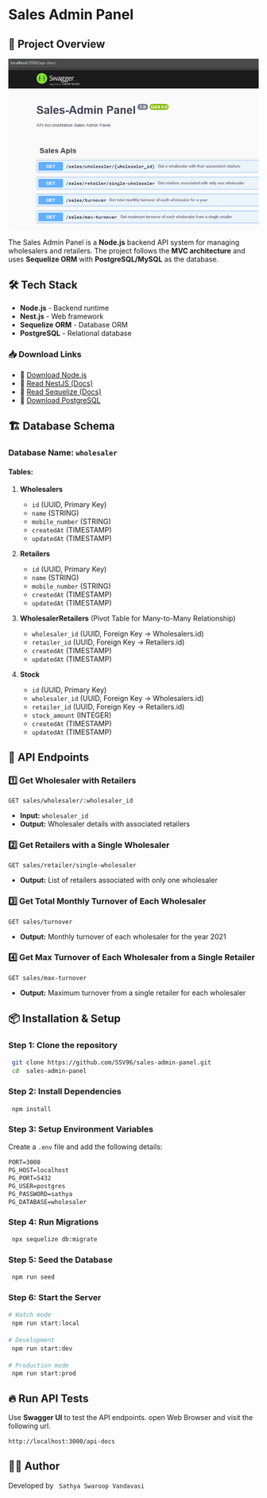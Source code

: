 # Sales Admin Panel

## 📌 Project Overview

![Sales Admin Panel](assets/cover.png)

The Sales Admin Panel is a **Node.js** backend API system for managing wholesalers and retailers. The project follows the **MVC architecture** and uses **Sequelize ORM** with **PostgreSQL/MySQL** as the database.

## 🛠️ Tech Stack

- **Node.js** - Backend runtime
- **Nest.js** - Web framework
- **Sequelize ORM** - Database ORM
- **PostgreSQL** - Relational database

### 📥 Download Links

- 🔗 [Download Node.js](https://nodejs.org/en/download/)
- 🔗 [Read NestJS (Docs)](https://nestjs.com/)
- 🔗 [Read Sequelize (Docs)](https://sequelize.org/)
- 🔗 [Download PostgreSQL](https://www.postgresql.org/download/)

## 🏗️ Database Schema

### **Database Name:** `wholesaler`

#### **Tables:**

1. **Wholesalers**

   - `id` (UUID, Primary Key)
   - `name` (STRING)
   - `mobile_number` (STRING)
   - `createdAt` (TIMESTAMP)
   - `updatedAt` (TIMESTAMP)

2. **Retailers**

   - `id` (UUID, Primary Key)
   - `name` (STRING)
   - `mobile_number` (STRING)
   - `createdAt` (TIMESTAMP)
   - `updatedAt` (TIMESTAMP)

3. **WholesalerRetailers** (Pivot Table for Many-to-Many Relationship)

   - `wholesaler_id` (UUID, Foreign Key -> Wholesalers.id)
   - `retailer_id` (UUID, Foreign Key -> Retailers.id)
   - `createdAt` (TIMESTAMP)
   - `updatedAt` (TIMESTAMP)

4. **Stock**
   - `id` (UUID, Primary Key)
   - `wholesaler_id` (UUID, Foreign Key -> Wholesalers.id)
   - `retailer_id` (UUID, Foreign Key -> Retailers.id)
   - `stock_amount` (INTEGER)
   - `createdAt` (TIMESTAMP)
   - `updatedAt` (TIMESTAMP)

## 🚀 API Endpoints

### 1️⃣ **Get Wholesaler with Retailers**

```http
GET sales/wholesaler/:wholesaler_id
```

- **Input:** `wholesaler_id`
- **Output:** Wholesaler details with associated retailers

### 2️⃣ **Get Retailers with a Single Wholesaler**

```http
GET sales/retailer/single-wholesaler
```

- **Output:** List of retailers associated with only one wholesaler

### 3️⃣ **Get Total Monthly Turnover of Each Wholesaler**

```http
GET sales/turnover
```

- **Output:** Monthly turnover of each wholesaler for the year 2021

### 4️⃣ **Get Max Turnover of Each Wholesaler from a Single Retailer**

```http
GET sales/max-turnover
```

- **Output:** Maximum turnover from a single retailer for each wholesaler

## 📦 Installation & Setup

### **Step 1: Clone the repository**

```bash
 git clone https://github.com/SSV96/sales-admin-panel.git
 cd  sales-admin-panel
```

### **Step 2: Install Dependencies**

```bash
 npm install
```

### **Step 3: Setup Environment Variables**

Create a `.env` file and add the following details:

```env
PORT=3000
PG_HOST=localhost
PG_PORT=5432
PG_USER=postgres
PG_PASSWORD=sathya
PG_DATABASE=wholesaler
```

### **Step 4: Run Migrations**

```bash
 npx sequelize db:migrate
```

### **Step 5: Seed the Database**

```bash
 npm run seed
```

### **Step 6: Start the Server**

```bash
# Watch mode
 npm run start:local

# Development
 npm run start:dev

# Production mode
 npm run start:prod
```

## 🔥 Run API Tests

Use **Swagger UI** to test the API endpoints.
open Web Browser and visit the following url.

```bash
http://localhost:3000/api-docs
```

## 👨‍💻 Author

Developed by ` Sathya Swaroop Vandavasi`
